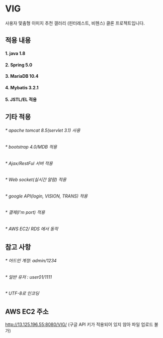 # VIG
사용자 맟춤형 이미지 추천 갤러리 (핀터레스트, 비헨스) 클론 프로젝트입니다.


## 적용 내용
#### 1. java 1.8
#### 2. Spring 5.0
#### 3. MariaDB 10.4
#### 4. Mybatis 3.2.1
#### 5. JSTL/EL 적용

## 기타 적용 
###### * apache tomcat 8.5(servlet 3.1) 사용
###### * bootstrap 4.0/MDB 적용
###### * Ajax/RestFul 서버 적용
###### * Web socket(실시간 알람) 적용
###### * google API(login, VISION, TRANS) 적용 
###### * 결제(I'm port) 적용 
###### * AWS EC2/ RDS 에서 동작
   
   
## 참고 사항
###### * 어드민 계정: admin/1234
###### * 일반 유저 : user01/1111
###### * UTF-8로 인코딩

## AWS EC2 주소 
http://13.125.196.55:8080/VIG/
(구글 API 키가 적용되어 있지 않아 파일 업로드 불가) 
